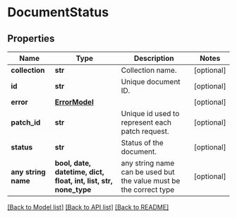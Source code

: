 # DocumentStatus


## Properties
Name | Type | Description | Notes
------------ | ------------- | ------------- | -------------
**collection** | **str** | Collection name. | [optional] 
**id** | **str** | Unique document ID. | [optional] 
**error** | [**ErrorModel**](ErrorModel.md) |  | [optional] 
**patch_id** | **str** | Unique id used to represent each patch request. | [optional] 
**status** | **str** | Status of the document. | [optional] 
**any string name** | **bool, date, datetime, dict, float, int, list, str, none_type** | any string name can be used but the value must be the correct type | [optional]

[[Back to Model list]](../README.md#documentation-for-models) [[Back to API list]](../README.md#documentation-for-api-endpoints) [[Back to README]](../README.md)


